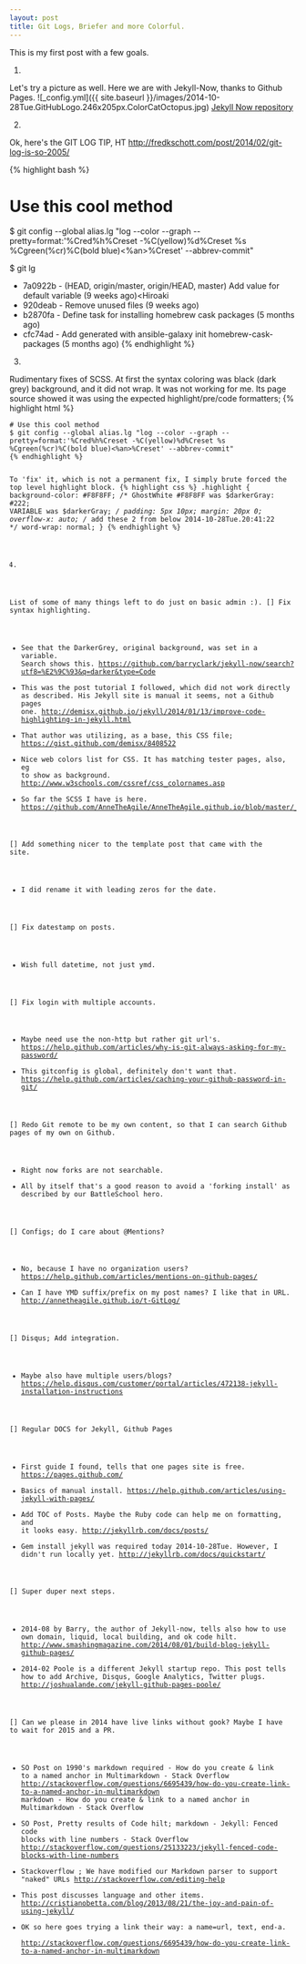 ```yaml
---
layout: post
title: Git Logs, Briefer and more Colorful. 
---
```


This is my first post with a few goals. 

1.
Let's try a picture as well. Here we are with Jekyll-Now, thanks to Github Pages.
![_config.yml]({{ site.baseurl }}/images/2014-10-28Tue.GitHubLogo.246x205px.ColorCatOctopus.jpg)
 [Jekyll Now repository](https://github.com/barryclark/jekyll-now) 

2.
Ok, here's the GIT LOG TIP, HT  http://fredkschott.com/post/2014/02/git-log-is-so-2005/

{% highlight bash %}
# Use this cool method
$ git config --global alias.lg "log --color --graph --pretty=format:'%Cred%h%Creset -%C(yellow)%d%Creset %s %Cgreen(%cr)%C(bold blue)<%an>%Creset' --abbrev-commit"

$ git lg
* 7a0922b - (HEAD, origin/master, origin/HEAD, master) Add value for default variable (9 weeks ago)<Hiroaki
* 920deab - Remove unused files (9 weeks ago)<Hiroaki Nakamura>
* b2870fa - Define task for installing homebrew cask packages (5 months ago)<Hiroaki Nakamura>
* cfc74ad - Add generated with ansible-galaxy init homebrew-cask-packages (5 months ago)<Hiroaki Nakamura>
{% endhighlight  %}

3.
Rudimentary fixes of SCSS. 
At first the syntax coloring was black (dark grey) background, and it did not wrap.
It was not working for me. Its page source showed it was using the expected highlight/pre/code formatters; 
{% highlight html %}
<div class="highlight"><pre><code class="language-bash" data-lang="bash"><span class="c"># Use this cool method</span>
<span class="nv">$ </span>git config --global alias.lg <span class="s2">&quot;log --color --graph --pretty=format:&#39;%Cred%h%Creset -%C(yellow)%d%Creset %s %Cgreen(%cr)%C(bold blue)&lt;%an&gt;%Creset&#39; --abbrev-commit&quot;</span>
{% endhighlight %}

To 'fix' it, which is not a permanent fix, I simply brute forced the top level highlight block.
{% highlight css %}
.highlight {
  background-color: #F8F8FF;  /* GhostWhite #F8F8FF  was  $darkerGray: #222; VARIABLE was $darkerGray; */
  padding: 5px 10px;
  margin: 20px 0;
  overflow-x: auto; /* add these 2 from below  2014-10-28Tue.20:41:22 */
  word-wrap: normal;
}
{% endhighlight %}

4.
List of some of many things left to do just on basic admin :). 
[] Fix syntax highlighting. 
- See that the DarkerGrey, original background, was set in a variable. Search shows this. 
https://github.com/barryclark/jekyll-now/search?utf8=%E2%9C%93&q=darker&type=Code
- This was the post tutorial I followed, which did not work directly as described. His Jekyll site is manual it seems, not a Github pages one.
http://demisx.github.io/jekyll/2014/01/13/improve-code-highlighting-in-jekyll.html
- That author was utilizing, as a base, this CSS file; 
https://gist.github.com/demisx/8408522
- Nice web colors list for CSS. It has matching tester pages, also, eg to show as background.
http://www.w3schools.com/cssref/css_colornames.asp
- So far the SCSS I have is here.
https://github.com/AnneTheAgile/AnneTheAgile.github.io/blob/master/_scss/_highlights.scsshttps://github.com/AnneTheAgile/AnneTheAgile.github.io/blob/master/_scss/_highlights.scss

[] Add something nicer to the template post that came with the site. 
- I did rename it with leading zeros for the date.

[] Fix datestamp on posts.
- Wish full datetime, not just ymd.

[] Fix login with multiple accounts.
- Maybe need use the non-http but rather git url's. 
https://help.github.com/articles/why-is-git-always-asking-for-my-password/
- This gitconfig is global, definitely don't want that.
https://help.github.com/articles/caching-your-github-password-in-git/

[] Redo Git remote to be my own content, so that I can search Github pages of my own on Github. 
- Right now forks are not searchable.
- All by itself that's a good reason to avoid a 'forking install' as described by our BattleSchool hero.

[] Configs; do I care about @Mentions? 
- No, because I have no organization users?
https://help.github.com/articles/mentions-on-github-pages/
- Can I have YMD suffix/prefix on my post names? I like that in URL.
http://annetheagile.github.io/t-GitLog/


[] Disqus; Add integration.
- Maybe also have multiple users/blogs?
https://help.disqus.com/customer/portal/articles/472138-jekyll-installation-instructions

[] Regular DOCS for Jekyll, Github Pages
- First guide I found, tells that one pages site is free.
https://pages.github.com/
- Basics of manual install.
https://help.github.com/articles/using-jekyll-with-pages/
- Add TOC of Posts. Maybe the Ruby code can help me on formatting, and it looks easy.
http://jekyllrb.com/docs/posts/
- Gem install jekyll was required today 2014-10-28Tue. However, I didn't run locally yet.
http://jekyllrb.com/docs/quickstart/

[] Super duper next steps.
- 2014-08 by Barry, the author of Jekyll-now, tells also how to use own domain, liquid, local building, and ok code hilt.
http://www.smashingmagazine.com/2014/08/01/build-blog-jekyll-github-pages/
- 2014-02 Poole is a different Jekyll startup repo. This post tells how to add Archive, Disqus, Google Analytics, Twitter plugs.
http://joshualande.com/jekyll-github-pages-poole/

[] Can we please in 2014 have live links without gook? Maybe I have to wait for 2015 and a PR.
- SO Post on 1990's markdown required - How do you create & link to a named anchor in Multimarkdown - Stack Overflow
http://stackoverflow.com/questions/6695439/how-do-you-create-link-to-a-named-anchor-in-multimarkdown
markdown - How do you create & link to a named anchor in Multimarkdown - Stack Overflow
- SO Post, Pretty results of Code hilt;  markdown - Jekyll: Fenced code blocks with line numbers - Stack Overflow
http://stackoverflow.com/questions/25133223/jekyll-fenced-code-blocks-with-line-numbers
- Stackoverflow ; We have modified our Markdown parser to support "naked" URLs 
http://stackoverflow.com/editing-help
- This post discusses language and other items.
http://cristianobetta.com/blog/2013/08/21/the-joy-and-pain-of-using-jekyll/
- OK so here goes trying a link their way: a name=url, text, end-a.
<a name="http://stackoverflow.com/questions/6695439/how-do-you-create-link-to-a-named-anchor-in-multimarkdown"> http://stackoverflow.com/questions/6695439/how-do-you-create-link-to-a-named-anchor-in-multimarkdown </a>


